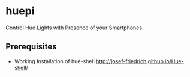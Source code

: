 # huepi
Control Hue Lights with Presence of your Smartphones.

## Prerequisites
- Working Installation of hue-shell http://josef-friedrich.github.io/Hue-shell/
